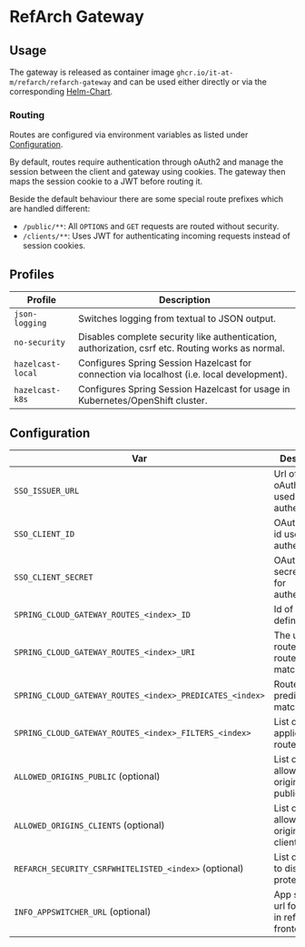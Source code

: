 # RefArch Gateway

## Usage

The gateway is released as container image `ghcr.io/it-at-m/refarch/refarch-gateway` and can be used either directly or
via the corresponding [Helm-Chart](https://github.com/it-at-m/helm-charts/tree/main/charts/refarch-gateway).

### Routing

Routes are configured via environment variables as listed under [Configuration](#configuration).

By default, routes require authentication through oAuth2 and manage the session between the client and gateway using
cookies.
The gateway then maps the session cookie to a JWT before routing it.

Beside the default behaviour there are some special route prefixes which are handled different:

- `/public/**`: All `OPTIONS` and `GET` requests are routed without security.
- `/clients/**`: Uses JWT for authenticating incoming requests instead of session cookies.

## Profiles

| Profile           | Description                                                                                       |
|-------------------|---------------------------------------------------------------------------------------------------|
| `json-logging`    | Switches logging from textual to JSON output.                                                     |
| `no-security`     | Disables complete security like authentication, authorization, csrf etc. Routing works as normal. |
| `hazelcast-local` | Configures Spring Session Hazelcast for connection via localhost (i.e. local development).        |
| `hazelcast-k8s`   | Configures Spring Session Hazelcast for usage in Kubernetes/OpenShift cluster.                    |

## Configuration

| Var                                                      | Description                                        | Example                                                                 |
|----------------------------------------------------------|----------------------------------------------------|-------------------------------------------------------------------------|
| `SSO_ISSUER_URL`                                         | Url of the oAuth2 server used for authentication.  | `https://sso.muenchen.de/auth/realms/muenchen.de`                       |
| `SSO_CLIENT_ID`                                          | OAuth2 client id used for authentication.          |                                                                         |
| `SSO_CLIENT_SECRET`                                      | OAuth2 client secret used for authentication.      |                                                                         |
| `SPRING_CLOUD_GATEWAY_ROUTES_<index>_ID`                 | Id of a route definition.                          | `backend`                                                               |
| `SPRING_CLOUD_GATEWAY_ROUTES_<index>_URI`                | The uri to route to if this route matches.         | `http://backend-service:8080/`                                          |
| `SPRING_CLOUD_GATEWAY_ROUTES_<index>_PREDICATES_<index>` | Route predicates i.e. matcher.                     | `Path=/api/backend-service/**`                                          |
| `SPRING_CLOUD_GATEWAY_ROUTES_<index>_FILTERS_<index>`    | List of filters applied to the route.              | `RewritePath=/api/backend-service/(?<urlsegments>.*), /$\{urlsegments}` |
| `ALLOWED_ORIGINS_PUBLIC` (optional)                      | List of urls allowed as origin for public routes.  | `https://*.muenchen.de,http://localhost:*`                              |
| `ALLOWED_ORIGINS_CLIENTS` (optional)                     | List of urls allowed as origin for clients routes. | `https://*.muenchen.de,http://localhost:*`                              |
| `REFARCH_SECURITY_CSRFWHITELISTED_<index>` (optional)    | List of routes to disable csrf protection for.     | `/example/**`                                                           |
| `INFO_APPSWITCHER_URL` (optional)                        | App switcher url for usage in refarch frontend.    | `https://appswitcher.muenchen.de`                                       |
